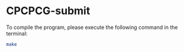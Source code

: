# CPCPCG-submit
To compile the program, please execute the following command in the terminal:  
```bash
make
